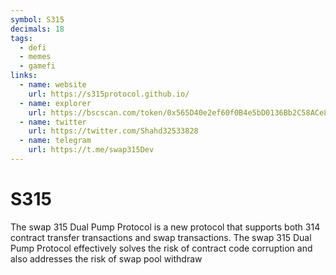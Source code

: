 ```yaml
---
symbol: S315
decimals: 18
tags:
  - defi
  - memes
  - gamefi
links:
  - name: website
    url: https://s315protocol.github.io/
  - name: explorer
    url: https://bscscan.com/token/0x565D40e2ef60f0B4e5bD0136Bb2C58ACe83fDaA5
  - name: twitter
    url: https://twitter.com/Shahd32533828
  - name: telegram
    url: https://t.me/swap315Dev
---
```


# S315

The swap 315 Dual Pump Protocol is a new protocol that supports both 314 contract transfer transactions and swap transactions. The swap 315 Dual Pump Protocol effectively solves the risk of contract code corruption and also addresses the risk of swap pool withdraw
